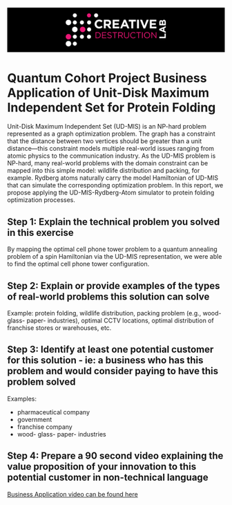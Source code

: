 ![CDL 2020 Cohort Project](../figures/CDL_logo.jpg)
# Quantum Cohort Project Business Application of Unit-Disk Maximum Independent Set for Protein Folding

Unit-Disk Maximum Independent Set (UD-MIS) is an NP-hard problem represented as a graph optimization problem. The graph has a constraint that the distance between two vertices should be greater than a unit distance—this constraint models multiple real-world issues ranging from atomic physics to the communication industry. As the UD-MIS problem is NP-hard, many real-world problems with the domain constraint can be mapped into this simple model: wildlife distribution and packing, for example. Rydberg atoms naturally carry the model Hamiltonian of UD-MIS that can simulate the corresponding optimization problem. In this report, we propose applying the UD-MIS-Rydberg-Atom simulator to protein folding optimization processes.                    

## Step 1: Explain the technical problem you solved in this exercise

By mapping the optimal cell phone tower problem to a quantum annealing problem of a spin Hamiltonian via the UD-MIS representation, we were able to find the optimal cell phone tower configuration.  

## Step 2: Explain or provide examples of the types of real-world problems this solution can solve

Example: protein folding, wildlife distribution, packing problem (e.g., wood- glass- paper- industries), optimal CCTV locations, optimal distribution of franchise stores or warehouses, etc.

## Step 3: Identify at least one potential customer for this solution - ie: a business who has this problem and would consider paying to have this problem solved

Examples: 
- pharmaceutical company
- government
- franchise company
- wood- glass- paper- industries

## Step 4: Prepare a 90 second video explaining the value proposition of your innovation to this potential customer in non-technical language

[Business Application video can be found here](./week2_businessapplication_small.mov)
